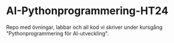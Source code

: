 # AI-Pythonprogrammering-HT24
Repo med övningar, labbar och all kod vi skriver under kursgång "Pythonprogrammering för AI-utveckling".
